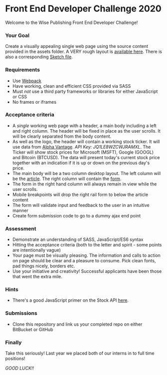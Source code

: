 # Front End Developer Challenge 2020 #

Welcome to the Wise Publishing Front End Developer Challenge!

### Your Goal

Create a visually appealing single web page using the source content provided in the assets folder. A VERY rough layout is [available here](assets/layout.png). There is also a corresponding [Sketch file](assets/layout.sketch).


### Requirements ###

* Use [Webpack](https://webpack.js.org/)
* Have working, clean and efficient CSS provided via SASS
* Must *not* use a third party frameworks or libraries for either JavaScript or CSS
* No frames or iframes

### Acceptance criteria

* A _single_ working web page with a header, a main body including a left and right column. The header will be fixed in place as the user scrolls. It will be clearly separated from the body content.
* As well as the logo, the header will contain a working stock ticker. It will use data from [Alpha Vantage](https://www.alphavantage.co/). _API Key: JQ1LE8WZCWJRAMXL_. The Ticker will show stock prices for Microsoft (MSFT), Google (GOOGL) and Bitcoin (BTCUSD). The data will present today's current stock price together with an indication if it is up or down on the previous day's price.
* The main body will be a two column desktop layout. The left column will be the [article](assets/content/article.html). The right column will contain the [form](assets/content/form.html).
* The form in the right hand column will always remain in view while the user scrolls.
* Mobile breakpoints will drop the right rail form to below the article content
* The form will validate input and feedback to the user in an intuitive manner
* Create form submission code to go to a dummy ajax end point


### Assessment

* Demonstrate an understanding of SASS, JavaScript/ES6 syntax
* Hitting the acceptance criteria (both to the letter and spirit - some points are intentionally vague)
* Your page must be visually pleasing. The information and calls to action on page should be clear and a pleasure to consume. Pick clean fonts, pad things nicely, borders etc.
* Use your initiative and creativity! Successful applicants have been those that went the extra mile.

### Hints

* There's a good JavaScript primer on the Stock API [here](https://prediqtiv.github.io/alpha-vantage-cookbook/index.html).


### Submissions

* Clone this repository and link us your completed repo on either BitBucket or GitHub


### Finally

Take this seriously! Last year we placed both of our interns in to full time positions!


*GOOD LUCK!!*


